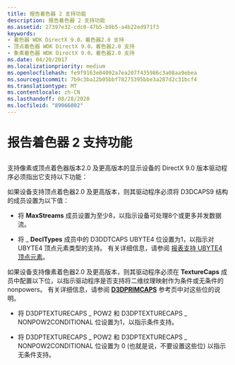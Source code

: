 ```yaml
---
title: 报告着色器 2 支持功能
description: 报告着色器 2 支持功能
ms.assetid: 27397e32-cdc0-47b5-b9b5-a4b22ed971f3
keywords:
- 着色器 WDK DirectX 9.0，着色器2.0 支持
- 顶点着色器 WDK DirectX 9.0，着色器2.0 支持
- 象素着色器 WDK DirectX 9.0，着色器2.0 支持
ms.date: 04/20/2017
ms.localizationpriority: medium
ms.openlocfilehash: fe9f9163e04092a7ea207f435986c3a08aa9ebea
ms.sourcegitcommit: 7b9c3ba12b05bbf78275395bbe3a287d2c31bcf4
ms.translationtype: MT
ms.contentlocale: zh-CN
ms.lasthandoff: 08/28/2020
ms.locfileid: "89066002"
---
```

# <a name="reporting-capabilities-for-shader-2-support"></a>报告着色器 2 支持功能


## <span id="ddk_reporting_capabilities_for_shader_2_support_gg"></span><span id="DDK_REPORTING_CAPABILITIES_FOR_SHADER_2_SUPPORT_GG"></span>


支持像素或顶点着色器版本2.0 及更高版本的显示设备的 DirectX 9.0 版本驱动程序必须指出它支持以下功能：

如果设备支持顶点着色器2.0 及更高版本，则其驱动程序必须将 D3DCAPS9 结构的成员设置为以下值：

-   将 **MaxStreams** 成员设置为至少8，以指示设备可处理8个或更多并发数据流。

-   将 \_ **DeclTypes** 成员中的 D3DDTCAPS UBYTE4 位设置为1，以指示对 UBYTE4 顶点元素类型的支持。 有关详细信息，请参阅 [报表支持 UBYTE4 顶点元素](reporting-support-of-ubyte4-vertex-element.md)。

如果设备支持像素着色器2.0 及更高版本，则其驱动程序必须在 **TextureCaps** 成员中配置以下位，以指示驱动程序是否支持将二维纹理映射作为条件或无条件的 nonpowers。 有关详细信息，请参阅 [**D3DPRIMCAPS**](/windows-hardware/drivers/ddi/d3dcaps/ns-d3dcaps-_d3dprimcaps) 参考页中对这些位的说明。

-   将 D3DPTEXTURECAPS \_ POW2 和 D3DPTEXTURECAPS \_ NONPOW2CONDITIONAL 位设置为1，以指示条件支持。

-   将 D3DPTEXTURECAPS \_ POW2 和 D3DPTEXTURECAPS \_ NONPOW2CONDITIONAL 位设置为 0 (也就是说，不要设置这些位) 以指示无条件支持。

 

